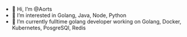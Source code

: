 - 👋 Hi, I’m @Aorts
- 👀 I’m interested in Golang, Java, Node, Python
- 🌱 I’m currently fulltime golang developer working on Golang, Docker, Kubernetes, PosgreSQl, Redis

<!---
Aorts/Aorts is a ✨ special ✨ repository because its `README.md` (this file) appears on your GitHub profile.
You can click the Preview link to take a look at your changes.
--->
